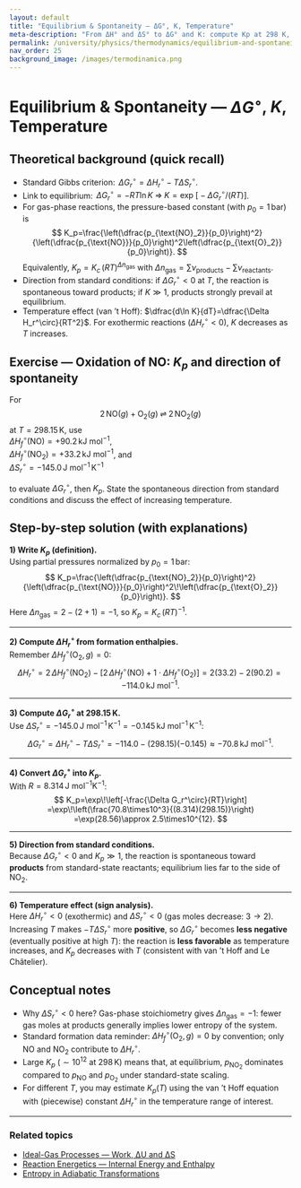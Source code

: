 ```yaml
---
layout: default
title: "Equilibrium & Spontaneity — ΔG°, K, Temperature"
meta-description: "From ΔH° and ΔS° to ΔG° and K: compute Kp at 298 K, decide the reaction direction from standard conditions, and discuss temperature effects."
permalink: /university/physics/thermodynamics/equilibrium-and-spontaneity/
nav_order: 25
background_image: /images/termodinamica.png
---
```


# Equilibrium & Spontaneity — $\Delta G^\circ$, $K$, Temperature

<div class="content-box">

## Theoretical background (quick recall)

- Standard Gibbs criterion: $\,\Delta G_r^\circ = \Delta H_r^\circ - T\Delta S_r^\circ$.  
- Link to equilibrium: $\,\Delta G_r^\circ = -RT\ln K \;\Rightarrow\; K=\exp\!\big[-\Delta G_r^\circ/(RT)\big]$.  
- For gas-phase reactions, the pressure-based constant (with $p_0=1\,\text{bar}$) is
  $$
  K_p=\frac{\left(\dfrac{p_{\text{NO}_2}}{p_0}\right)^2}{\left(\dfrac{p_{\text{NO}}}{p_0}\right)^2\left(\dfrac{p_{\text{O}_2}}{p_0}\right)}.
  $$
  Equivalently, $K_p=K_c\,(RT)^{\Delta n_\text{gas}}$ with $\Delta n_\text{gas}=\sum\nu_\text{products}-\sum\nu_\text{reactants}$.  
- Direction from standard conditions: if $\Delta G_r^\circ<0$ at $T$, the reaction is spontaneous toward products; if $K\gg1$, products strongly prevail at equilibrium.  
- Temperature effect (van ’t Hoff): $\dfrac{d\ln K}{dT}=\dfrac{\Delta H_r^\circ}{RT^2}$. For exothermic reactions $(\Delta H_r^\circ<0)$, $K$ decreases as $T$ increases.

</div>

<div class="content-box">

## Exercise — Oxidation of NO: $K_p$ and direction of spontaneity

For
$$
2\,\mathrm{NO}(g)+\mathrm{O}_2(g)\;\rightleftharpoons\;2\,\mathrm{NO}_2(g)
$$
at $T=298.15\,\text{K}$, use  
$\Delta H_f^\circ(\mathrm{NO})=+90.2\,\text{kJ mol}^{-1}$,  
$\Delta H_f^\circ(\mathrm{NO}_2)=+33.2\,\text{kJ mol}^{-1}$, and  
$\Delta S_r^\circ=-145.0\,\text{J mol}^{-1}\,\text{K}^{-1}$  

to evaluate $\Delta G_r^\circ$, then $K_p$. State the spontaneous direction from standard conditions and discuss the effect of increasing temperature.

</div>

<div class="content-box">

## Step-by-step solution (with explanations)

**1) Write $K_p$ (definition).**  
Using partial pressures normalized by $p_0=1\,\text{bar}$:
$$
K_p=\frac{\left(\dfrac{p_{\text{NO}_2}}{p_0}\right)^2}{\left(\dfrac{p_{\text{NO}}}{p_0}\right)^2\!\left(\dfrac{p_{\text{O}_2}}{p_0}\right)}.
$$
Here $\Delta n_\text{gas}=2-(2+1)=-1$, so $K_p=K_c\,(RT)^{-1}$.

---

**2) Compute $\Delta H_r^\circ$ from formation enthalpies.**  
Remember $\Delta H_f^\circ(\mathrm{O}_2,g)=0$:
$$
\Delta H_r^\circ=2\,\Delta H_f^\circ(\mathrm{NO}_2)-\big[2\,\Delta H_f^\circ(\mathrm{NO})+1\cdot\Delta H_f^\circ(\mathrm{O}_2)\big]
=2(33.2)-2(90.2)= -114.0\,\text{kJ mol}^{-1}.
$$

---

**3) Compute $\Delta G_r^\circ$ at $298.15\,\text{K}$.**  
Use $\Delta S_r^\circ=-145.0\,\text{J mol}^{-1}\,\text{K}^{-1}=-0.145\,\text{kJ mol}^{-1}\,\text{K}^{-1}$:
$$
\Delta G_r^\circ=\Delta H_r^\circ-T\Delta S_r^\circ
= -114.0 - (298.15)(-0.145)
\approx -70.8\,\text{kJ mol}^{-1}.
$$

---

**4) Convert $\Delta G_r^\circ$ into $K_p$.**  
With $R=8.314\,\text{J mol}^{-1}\text{K}^{-1}$:
$$
K_p=\exp\!\left[-\frac{\Delta G_r^\circ}{RT}\right]
=\exp\!\left(\frac{70.8\times10^3}{(8.314)(298.15)}\right)
=\exp(28.56)\approx 2.5\times10^{12}.
$$

---

**5) Direction from standard conditions.**  
Because $\Delta G_r^\circ<0$ and $K_p\gg1$, the reaction is spontaneous toward **products** from standard-state reactants; equilibrium lies far to the side of $\mathrm{NO}_2$.

---

**6) Temperature effect (sign analysis).**  
Here $\Delta H_r^\circ<0$ (exothermic) and $\Delta S_r^\circ<0$ (gas moles decrease: $3\to2$).  
Increasing $T$ makes $-T\Delta S_r^\circ$ more **positive**, so $\Delta G_r^\circ$ becomes **less negative** (eventually positive at high $T$): the reaction is **less favorable** as temperature increases, and $K_p$ decreases with $T$ (consistent with van ’t Hoff and Le Châtelier).

</div>

<div class="content-box">

## Conceptual notes

- Why $\Delta S_r^\circ<0$ here? Gas-phase stoichiometry gives $\Delta n_\text{gas}=-1$: fewer gas moles at products generally implies lower entropy of the system.  
- Standard formation data reminder: $\Delta H_f^\circ(\mathrm{O}_2,g)=0$ by convention; only $\mathrm{NO}$ and $\mathrm{NO_2}$ contribute to $\Delta H_r^\circ$.  
- Large $K_p$ ($\sim10^{12}$ at $298\,\text{K}$) means that, at equilibrium, $p_{\text{NO}_2}$ dominates compared to $p_{\text{NO}}$ and $p_{\text{O}_2}$ under standard-state scaling.  
- For different $T$, you may estimate $K_p(T)$ using the van ’t Hoff equation with (piecewise) constant $\Delta H_r^\circ$ in the temperature range of interest.

</div>

---

### Related topics  
- [Ideal-Gas Processes — Work, ΔU and ΔS](/university/physics/thermodynamics/ideal-gas-processes/)  
- [Reaction Energetics — Internal Energy and Enthalpy](/university/physics/thermodynamics/reaction-energetics/)  
- [Entropy in Adiabatic Transformations](/university/physics/thermodynamics/entropy-adiabatic/)  
